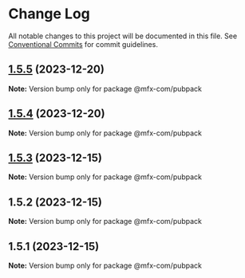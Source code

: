 # Change Log

All notable changes to this project will be documented in this file.
See [Conventional Commits](https://conventionalcommits.org) for commit guidelines.

## [1.5.5](https://github.com/MFX-com/testing-packages/compare/@mfx-com/pubpack@1.5.4...@mfx-com/pubpack@1.5.5) (2023-12-20)

**Note:** Version bump only for package @mfx-com/pubpack





## [1.5.4](https://github.com/MFX-com/testing-packages/compare/@mfx-com/pubpack@1.5.3...@mfx-com/pubpack@1.5.4) (2023-12-20)

**Note:** Version bump only for package @mfx-com/pubpack





## [1.5.3](https://github.com/MFX-com/testing-packages/compare/@mfx-com/pubpack@1.5.2...@mfx-com/pubpack@1.5.3) (2023-12-15)

**Note:** Version bump only for package @mfx-com/pubpack





## 1.5.2 (2023-12-15)

**Note:** Version bump only for package @mfx-com/pubpack





## 1.5.1 (2023-12-15)

**Note:** Version bump only for package @mfx-com/pubpack

